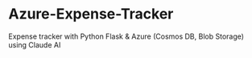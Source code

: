# Azure-Expense-Tracker
Expense tracker with Python Flask &amp; Azure (Cosmos DB, Blob Storage) using Claude AI
